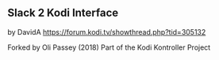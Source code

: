## Slack 2 Kodi Interface
by DavidA
https://forum.kodi.tv/showthread.php?tid=305132

Forked by Oli Passey (2018)
Part of the Kodi Kontroller Project
